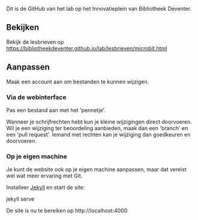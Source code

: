 Dit is de GitHub van het lab op het Innovatieplein van Bibliotheek Deventer.

## Bekijken

Bekijk de lesbrieven op https://bibliotheekdeventer.github.io/lab/lesbrieven/microbit.html

## Aanpassen

Maak een account aan om bestanden te kunnen wijzigen.

### Via de webinterface

Pas een bestand aan met het 'pennetje'.

Wanneer je schrijfrechten hebt kun je kleine wijzigingen direct doorvoeren.
Wil je een wijziging ter beoordeling aanbieden, maak dan een 'branch' en een 'pull request'. Iemand met rechten kan je wijziging dan goedkeuren en doorvoeren.

### Op je eigen machine

Je kunt de website ook op je eigen machine aanpassen, maar dat vereist wel wat
meer ervaring met Git.

Installeer [Jekyll](https://jekyllrb.com) en start de site:

  jekyll serve

De site is nu te bereiken op http://localhost:4000
